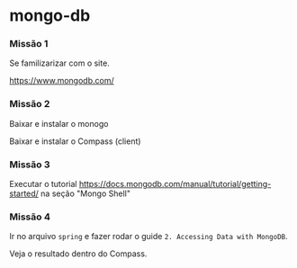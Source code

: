 # mongo-db


### Missão 1

Se familizarizar com o site.

https://www.mongodb.com/


### Missão 2

Baixar e instalar o monogo

Baixar e instalar o Compass (client)


### Missão 3

Executar o tutorial https://docs.mongodb.com/manual/tutorial/getting-started/
na seção "Mongo Shell"


### Missão 4

Ir no arquivo `spring` e fazer rodar o guide `2. Accessing Data with MongoDB`.

Veja o resultado dentro do Compass.

